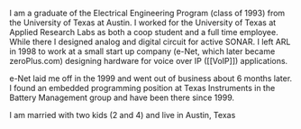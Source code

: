 I am a graduate of the Electrical Engineering Program (class of 1993) from the University of Texas at Austin.  I worked for the University of Texas at Applied Research Labs as both a coop student and a full time employee.  While there I designed analog and digital circuit for active SONAR.  I left ARL in 1998 to work at a small start up company (e-Net, which later became zeroPlus.com) designing hardware for voice over IP ([[VoIP]]) applications.

e-Net laid me off in the 1999 and went out of business about 6 months later.  I found an embedded programming position at Texas Instruments in the Battery Management group and have been there since 1999.

I am married with two kids (2 and 4) and live in Austin, Texas
